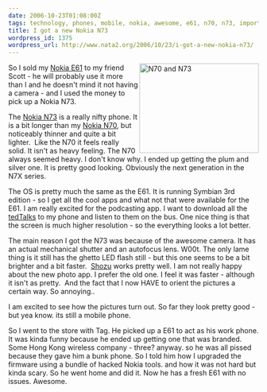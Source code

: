 ```yaml
---
date: 2006-10-23T01:08:00Z
tags: technology, phones, mobile, nokia, awesome, e61, n70, n73, import
title: I got a new Nokia N73
wordpress_id: 1375
wordpress_url: http://www.nata2.org/2006/10/23/i-got-a-new-nokia-n73/
---
```


<p><a title="Photo Sharing" href="http://www.flickr.com/photos/natatwo/277051287/"><img height="180" alt="N70 and N73" src="http://static.flickr.com/109/277051287_a4bb938093_m.jpg" width="240" align="right"></a> So I sold my <a href="http://europe.nokia.com/A4142101">Nokia E61</a> to my friend Scott - he will probably use it more than I and he doesn't mind it not having a camera - and I used the money to pick up a Nokia N73. </p> <p>The <a href="http://www.nokia.com/nseries/index.html?loc=inside,main_n73">Nokia N73</a> is a really nifty phone. It is a bit longer than my <a href="http://www.nokia.com/nseries/index.html?loc=inside,main_n70">Nokia N70</a>, but noticeably thinner and quite a bit lighter.&nbsp; Like the N70 it feels really solid. It isn't as heavy feeling. The N70 always seemed heavy. I don't know why. I ended up getting the plum and silver one. It is pretty good looking. Obviously the next generation in the N7X series. </p> <p>The OS is pretty much the same as the E61. It is running Symbian 3rd edition - so I get all the cool apps and what not that were available for the&nbsp; E61. I am really excited for the podcasting app. I want to download all the <a href="http://www.ted.com/tedtalks/">tedTalks</a> to my phone and listen to them on the bus. One nice thing is that the screen is much higher resolution - so the everything looks a lot better. </p> <p>The main reason I got the N73 was because of the awesome camera. It has an actual mechanical shutter and an autofocus lens. W00t. The only lame thing is&nbsp;it still&nbsp;has the ghetto LED flash still - but this one seems to be a bit brighter and a bit faster.&nbsp; <a href="http://shozu.com">Shozu</a> works pretty well. I am not really happy about the new photo app. I prefer the old one. I feel it was faster - although it isn't as pretty.&nbsp; And the fact that I now HAVE to orient the pictures a certain way. So annoying.. </p> <p>I am excited to see how the pictures turn out. So far they look pretty good - but yea know. its still a mobile phone. </p> <p>So I went to the store with Tag. He picked up a E61 to act as his work phone. It was kinda funny because he ended up getting one that was branded.&nbsp; Some Hong Kong wireless company - three? anyway. so he was all pissed because they gave him a bunk phone. So I told him how I upgraded the firmware using a bundle of hacked Nokia tools. and how it was not hard but kinda scary. So he went home and did it. Now he has a fresh E61 with no issues. Awesome.</p>
